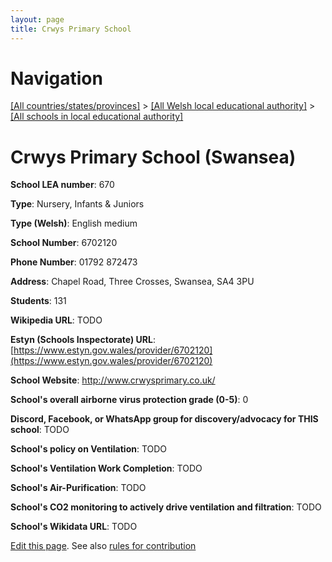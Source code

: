 ```yaml
---
layout: page
title: Crwys Primary School
---
```

# Navigation

[[All countries/states/provinces]](../../..) > [[All Welsh local educational authority]](../..) > [[All schools in local educational authority]](..)

# Crwys Primary School (Swansea)

**School LEA number**: 670

**Type**: Nursery, Infants & Juniors

**Type (Welsh)**: English medium

**School Number**: 6702120

**Phone Number**: 01792 872473

**Address**: Chapel Road, Three Crosses, Swansea, SA4 3PU

**Students**: 131

**Wikipedia URL**: TODO

**Estyn (Schools Inspectorate) URL**: [https://www.estyn.gov.wales/provider/6702120](https://www.estyn.gov.wales/provider/6702120)

**School Website**: http://www.crwysprimary.co.uk/

**School's overall airborne virus protection grade (0-5)**: 0

**Discord, Facebook, or WhatsApp group for discovery/advocacy for THIS school**: TODO

**School's policy on Ventilation**: TODO

**School's Ventilation Work Completion**: TODO

**School's Air-Purification**: TODO

**School's CO2 monitoring to actively drive ventilation and filtration**: TODO

**School's Wikidata URL**: TODO




[Edit this page](https://github.com/ventilate-schools/Wales/edit/prif/./Swansea/Crwys_Primary_School.md). See also [rules for contribution](../../../contribution-rules/)
